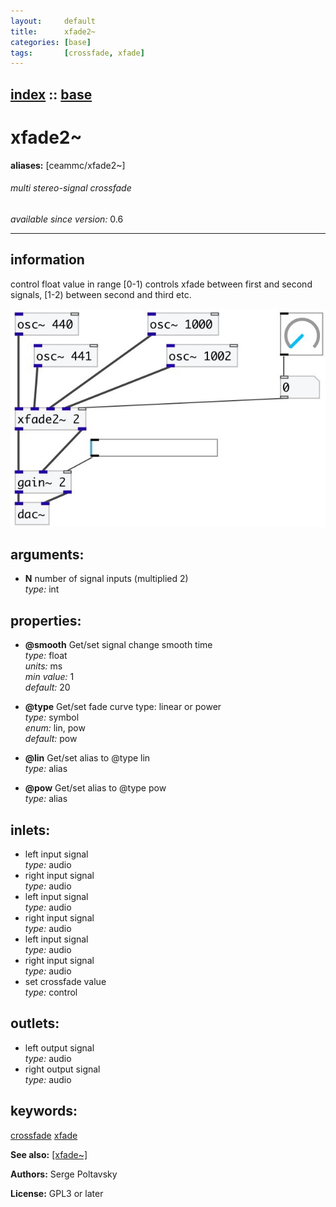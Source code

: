 ```yaml
---
layout:     default
title:      xfade2~
categories: [base]
tags:       [crossfade, xfade]
---
```

[index](index.html) :: [base](category_base.html)
---

# xfade2~
**aliases:** [ceammc/xfade2\~]


###### multi stereo-signal crossfade

*available since version:* 0.6

---


## information
control float value in range [0-1) controls xfade between first and second signals, [1-2) between second and third etc.


[![example](../examples/img/xfade2~.jpg)](../examples/pd/xfade2~.pd)



## arguments:

* **N**
number of signal inputs (multiplied 2)<br>
_type:_ int<br>





## properties:

* **@smooth** 
Get/set signal change smooth time<br>
_type:_ float<br>
_units:_ ms<br>
_min value:_ 1<br>
_default:_ 20<br>

* **@type** 
Get/set fade curve type: linear or power<br>
_type:_ symbol<br>
_enum:_ lin, pow<br>
_default:_ pow<br>

* **@lin** 
Get/set alias to @type lin<br>
_type:_ alias<br>

* **@pow** 
Get/set alias to @type pow<br>
_type:_ alias<br>



## inlets:

* left input signal<br>
_type:_ audio
* right input signal<br>
_type:_ audio
* left input signal<br>
_type:_ audio
* right input signal<br>
_type:_ audio
* left input signal<br>
_type:_ audio
* right input signal<br>
_type:_ audio
* set crossfade value<br>
_type:_ control



## outlets:

* left output signal<br>
_type:_ audio
* right output signal<br>
_type:_ audio



## keywords:

[crossfade](keywords/crossfade.html)
[xfade](keywords/xfade.html)



**See also:**
[\[xfade~\]](xfade~.html)




**Authors:** Serge Poltavsky




**License:** GPL3 or later





